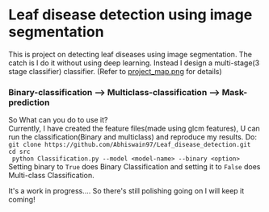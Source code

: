 # Leaf disease detection using image segmentation 

This is project on detecting leaf diseases using image segmentation. The catch is I do it without using deep learning. 
Instead I design a multi-stage(3 stage classifier) classifier. 
(Refer to [project_map.png](https://github.com/Abhiswain97/Leaf_disease_detection/blob/master/project_map.png) for details)

### Binary-classification --> Multiclass-classification --> Mask-prediction

So What can you do to use it? <br>
Currently, I have created the feature files(made using glcm features), U can run the classification(Binary and multiclass) and reproduce my results. Do:
`git clone https://github.com/Abhiswain97/Leaf_disease_detection.git `<br>`
cd src `<br>`
python Classification.py --model <model-name> --binary <option>`
<br>
Setting binary to `True` does Binary Classification and setting it to `False` does Multi-class Classification.

It's a work in progress.... So there's still polishing going on I will keep it coming!
